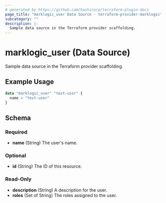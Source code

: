 ```yaml
---
# generated by https://github.com/hashicorp/terraform-plugin-docs
page_title: "marklogic_user Data Source - terraform-provider-marklogic"
subcategory: ""
description: |-
  Sample data source in the Terraform provider scaffolding.
---
```


# marklogic_user (Data Source)

Sample data source in the Terraform provider scaffolding.

## Example Usage

```terraform
data "marklogic_user" "test-user" {
  name = "test-user"
}
```

<!-- schema generated by tfplugindocs -->
## Schema

### Required

- **name** (String) The user's name.

### Optional

- **id** (String) The ID of this resource.

### Read-Only

- **description** (String) A description for the user.
- **roles** (Set of String) The roles assigned to the user.


